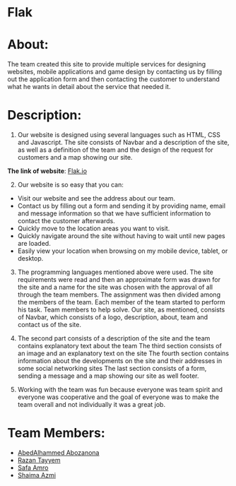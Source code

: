 
# Flak

# About:

The team created this site to provide multiple services for designing websites, mobile applications and game design by contacting us by filling out the application form and then contacting the customer to understand what he wants in detail about the service that needed it.

# Description:
   1.  Our website is designed using several languages such as HTML, CSS and Javascript. The site consists of Navbar and a description of the site, as well as a definition of the team and the design of the request for customers and a map showing our site.

**The link of website**: [Flak.io](/home/shaima/Documents/Flak/index.htm)

 2. Our website is so easy that you can:
 -  Visit our website and see the address about our team.
  -  Contact us by filling out a form and sending it by providing name, email and message information so that we have sufficient   information to contact the customer afterwards.
 - Quickly move to the location areas you want to visit.
 - Quickly navigate around the site without having to wait until new pages are loaded.
 - Easily view your location when browsing on my mobile device, tablet, or desktop.
  
  3. The programming languages mentioned above were used. The site requirements were read and then an approximate form was drawn for the site and a name for the site was chosen with the approval of all through the team members. The assignment was then divided among the members of the team. Each member of the team started to perform his task. Team members to help solve. Our site, as mentioned, consists of Navbar, which consists of a logo, description, about, team and contact us of the site. 
  
   4.  The second part consists of a description of the site and the team contains explanatory text about the team The third section consists of an image and an explanatory text on the site The fourth section contains information about the developments on the site and their addresses in some social networking sites The last section consists of a form, sending a message and a map showing our site as well footer.

 5.  Working with the team was fun because everyone was team spirit and everyone was cooperative and the goal of everyone was to make the team overall and not individually it was a great job.
 
  # Team Members:
   - [AbedAlhammed Abozanona]()
   - [Razan Tayyem](https://github.com/razantayyem)
   - [Safa Amro](https://github.com/safaaamro)
   - [Shaima Azmi](https://github.com/shaima96) 
  
  

 
  
  

  
  

  
  
